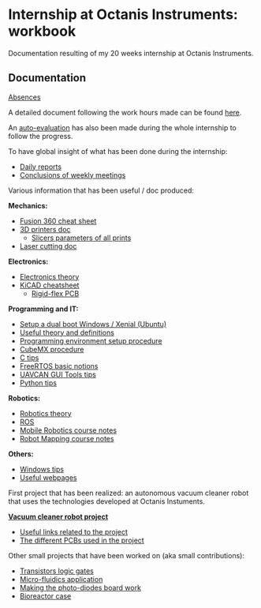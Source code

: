 # Internship at Octanis Instruments: workbook

Documentation resulting of my 20 weeks internship at Octanis Instruments.

## Documentation

[Absences](./docs/general/absences.md)

A detailed document following the work hours made can be found [here](https://docs.google.com/spreadsheets/d/1_l2dqrJrQ-v7qfd-l_EuGI3AZ5O0yJDEYIXwj1KPvaY/edit?usp=sharing).

An [auto-evaluation](https://docs.google.com/spreadsheets/d/1lY56Y4fPrlJRqQMzHWMoeDCFBBWHa7X-nrasgqzNMNE/edit?usp=sharing) has also been made during the whole internship to follow the progress.

To have global insight of what has been done during the internship:

- [Daily reports](./docs/general/dailyReports.md)
- [Conclusions of weekly meetings](./docs/general/weekly.md)

Various information that has been useful / doc produced:

**Mechanics:**

- [Fusion 360 cheat sheet](./docs/mechanics/fusion360/fusion360CheatSheet.md)
- [3D printers doc](./docs/mechanics/3D-printing/printers.md)
  - [Slicers parameters of all prints](./docs/mechanics/3D-printing/printsParameters.md)
- [Laser cutting doc](./docs/mechanics/laser-cutting/laser-cutting.md)

**Electronics:**

- [Electronics theory](./docs/electronics/theory/theory.md)
- [KiCAD cheatsheet](./docs/electronics/pcb/kicad.md)
  - [Rigid-flex PCB](./docs/electronics/pcb/rigid-flex.md)

**Programming and IT:**

- [Setup a dual boot Windows / Xenial (Ubuntu)](./docs/programming/general/dualBoot.md)
- [Useful theory and definitions](./docs/programming/general/theory.md)
- [Programming environment setup procedure](./docs/programming/stm32Programming/environmentSetup.md)
- [CubeMX procedure](./docs/programming/stm32Programming/cubeMX.md)
- [C tips](./docs/stm32Programming/programming/stm32Programming/c.md)
- [FreeRTOS basic notions](./docs/programming/stm32Programming/freertos.md)
- [UAVCAN GUI Tools tips](./docs/programming/uavcan/uavcan.md)
- [Python tips](./docs/programming/python/python.md)

**Robotics:**

- [Robotics theory](./docs/robotics/theory.md)
- [ROS](./docs/robotics/ros.md)
- [Mobile Robotics course notes](./docs/robotics/mobileRobotics/mobileRobotics.md)
- [Robot Mapping course notes](./docs/robotics/robotMapping/robotMapping.md)

**Others:**

- [Windows tips](./docs/windows.md)
- [Useful webpages](./docs/links.md)

First project that has been realized: an autonomous vacuum cleaner robot that uses the technologies developed at Octanis Instuments.

[**Vacuum cleaner robot project**](./xiaomiRemake/xiaomiRemake.md)

- [Useful links related to the project](./xiaomiRemake/docs/refs.md)
- [The different PCBs used in the project](./xiaomiRemake/docs/pcb/pcb.md)

Other small projects that have been worked on (aka small contributions):

- [Transistors logic gates](./smallProjects/logic_gates/logic_gates.md)
- [Micro-fluidics application](./smallProjects/microFluidics/microFluidics.md)
- [Making the photo-diodes board work](./smallProjects/photoDiodes/photoDiodes.md)
- [Bioreactor case](./smallProjects/bioreactor/bioreactor.md)
